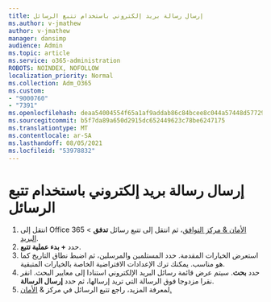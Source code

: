 ```yaml
---
title: إرسال رسالة بريد إلكتروني باستخدام تتبع الرسائل
ms.author: v-jmathew
author: v-jmathew
manager: dansimp
audience: Admin
ms.topic: article
ms.service: o365-administration
ROBOTS: NOINDEX, NOFOLLOW
localization_priority: Normal
ms.collection: Adm_O365
ms.custom:
- "9000760"
- "7391"
ms.openlocfilehash: deaa54004554f65a1af9addab86c84bcee8c044a57448d577299c452ce5cf1a1
ms.sourcegitcommit: b5f7da89a650d2915dc652449623c78be6247175
ms.translationtype: MT
ms.contentlocale: ar-SA
ms.lasthandoff: 08/05/2021
ms.locfileid: "53978832"
---
```

# <a name="submit-an-email-message-using-message-trace"></a>إرسال رسالة بريد إلكتروني باستخدام تتبع الرسائل

1. انتقل إلى Office 365 [الأمان & مركز التوافق](https://go.microsoft.com/fwlink/p/?linkid=2077143)، ثم انتقل إلى تتبع رسائل **تدفق**  >  [البريد](https://go.microsoft.com/fwlink/?linkid=2101048).
2. حدد **+ بدء عملية تتبع**.
3. استعرض الخيارات المقدمة. حدد المستلمين والمرسلين، ثم اضبط نطاق التاريخ كما هو مناسب. يمكنك ترك الإعدادات الافتراضية الخاصة بالخيارات المتبقية.
4. حدد **بحث**. سيتم عرض قائمة رسائل البريد الإلكتروني استنادا إلى معايير البحث. انقر نقرا مزدوجا فوق الرسالة التي تريد إرسالها، ثم حدد **إرسال الرسالة**.
5. لمعرفة المزيد، راجع تتبع الرسائل في مركز & [الأمان.](https://go.microsoft.com/fwlink/?linkid=2101557)
